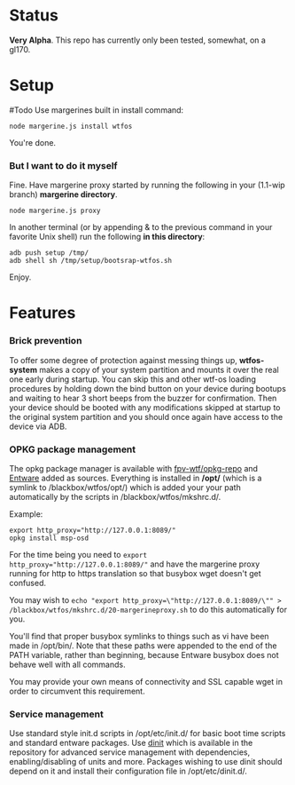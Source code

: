 # Status
**Very Alpha**. This repo has currently only been tested, somewhat, on a gl170.

# Setup

\#Todo
Use margerines built in install command:

    node margerine.js install wtfos
You're done.

### But I want to do it myself
Fine.
Have margerine proxy started by running the following in your (1.1-wip branch) **margerine directory**.

    node margerine.js proxy

In another terminal (or by appending & to the previous command in your favorite Unix shell) run the following **in this directory**:

    adb push setup /tmp/
    adb shell sh /tmp/setup/bootsrap-wtfos.sh
Enjoy.


# Features

### Brick prevention
To offer some degree of protection against messing things up, **wtfos-system** makes a copy of your system partition and mounts it over the real one early during startup. You can skip this and other wtf-os loading procedures by holding down the bind button on your device during bootups and waiting to hear 3 short beeps from the buzzer for confirmation.
Then your device should be booted with any modifications skipped at startup to the original system partition and you should once again have access to the device via ADB. 

### OPKG package management
The opkg package manager is available with [fpv-wtf/opkg-repo](https://repo.fpv.wtf/pigeon/) and [Entware](https://bin.entware.net/armv7sf-k3.2/Packages.html) added as sources. 
Everything is installed in **/opt/** (which is a symlink to /blackbox/wtfos/opt/) which is added your your path automatically by the scripts in /blackbox/wtfos/mkshrc.d/.

Example:

    export http_proxy="http://127.0.0.1:8089/"
    opkg install msp-osd

For the time being you need to `export http_proxy="http://127.0.0.1:8089/"` and have the margerine proxy running for http to https translation so that busybox wget doesn't get confused.

You may wish to `echo "export http_proxy=\"http://127.0.0.1:8089/\"" > /blackbox/wtfos/mkshrc.d/20-margerineproxy.sh` to do this automatically for you. 

You'll find that proper busybox symlinks to things such as vi have been made in /opt/bin/. Note that these paths were appended to the end of the PATH variable, rather than beginning, because Entware busybox does not behave well with all commands.

You may provide your own means of connectivity and SSL capable wget in order to circumvent this requirement.

### Service management
Use standard style init.d scripts in /opt/etc/init.d/ for basic boot time scripts and standard entware packages.
Use [dinit](https://github.com/stylesuxx/dji-hd-fpv-dinit) which is available in the repository for advanced service management with dependencies, enabling/disabling of units and more. Packages wishing to use dinit should depend on it and install their configuration file in /opt/etc/dinit.d/.